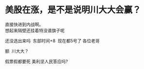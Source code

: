 # 美股在涨，是不是说明川大大会赢？


直接快进到内战啊。<br />
想起来隔壁还挂着特没谱旗子呢

还没选出来吗&nbsp;&nbsp;东部时间+8&nbsp;&nbsp;现在都5号了 各位老哥

额&nbsp;&nbsp;川大大？

假票假都要死 美利坚人民答应吗?
